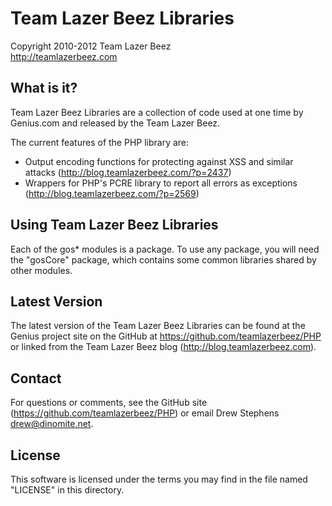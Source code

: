 # Team Lazer Beez Libraries
Copyright 2010-2012 Team Lazer Beez  
http://teamlazerbeez.com

## What is it?

Team Lazer Beez Libraries are a collection of code used at one time
by Genius.com and released by the Team Lazer Beez.

The current features of the PHP library are:

* Output encoding functions for protecting against XSS and similar attacks (http://blog.teamlazerbeez.com/?p=2437)
* Wrappers for PHP's PCRE library to report all errors as exceptions (http://blog.teamlazerbeez.com/?p=2569)

## Using Team Lazer Beez Libraries

Each of the gos* modules is a package.  To use any package, you will need
the "gosCore" package, which contains some common libraries shared by other
modules.

## Latest Version

The latest version of the Team Lazer Beez Libraries can be found at the
Genius project site on the GitHub at https://github.com/teamlazerbeez/PHP
or linked from the Team Lazer Beez blog (http://blog.teamlazerbeez.com).

## Contact

For questions or comments, see the GitHub site
(https://github.com/teamlazerbeez/PHP)
or email Drew Stephens <drew@dinomite.net>.

## License

This software is licensed under the terms you may find in the file named
"LICENSE" in this directory.

